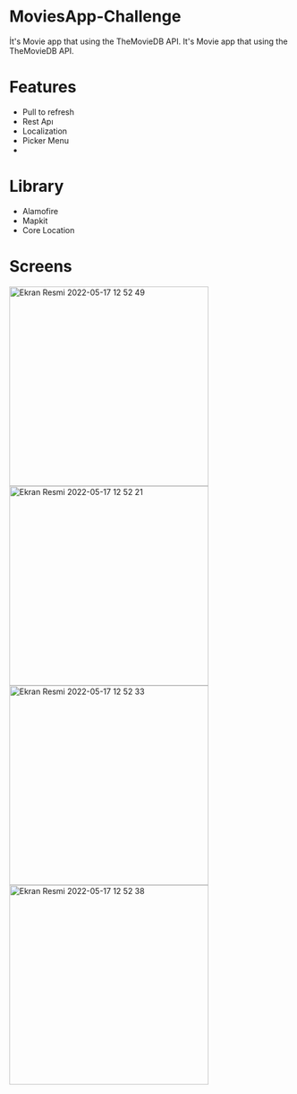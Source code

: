 # MoviesApp-Challenge

İt's Movie app that using the TheMovieDB API.
It's Movie app that using the TheMovieDB API.

# Features
* Pull to refresh
* Rest Apı
* Localization
* Picker Menu
* 

# Library
* Alamofire
* Mapkit
* Core Location

# Screens

<img width="356" alt="Ekran Resmi 2022-05-17 12 52 49" src="https://user-images.githubusercontent.com/82399051/168783958-bb0b34a4-fc92-4aee-9b9f-0643aadad6b1.png"><img width="356" alt="Ekran Resmi 2022-05-17 12 52 21" src="https://user-images.githubusercontent.com/82399051/168784021-1c1efe6f-0c1f-4864-81c9-932ed83aa12d.png"><img width="356" alt="Ekran Resmi 2022-05-17 12 52 33" src="https://user-images.githubusercontent.com/82399051/168784029-abbbccbd-3d5d-4447-b1c9-13e0c6054571.png"><img width="356" alt="Ekran Resmi 2022-05-17 12 52 38" src="https://user-images.githubusercontent.com/82399051/168784428-050d6d25-7815-4f10-a927-7e089e405bc6.png">

